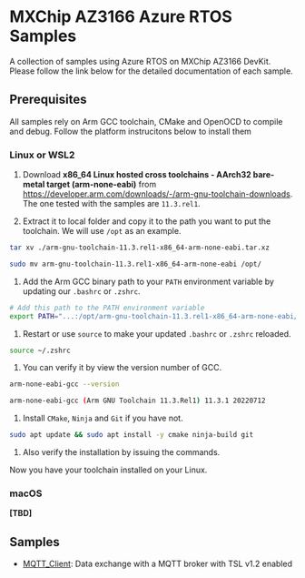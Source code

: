 # MXChip AZ3166 Azure RTOS Samples

A collection of samples using Azure RTOS on MXChip AZ3166 DevKit. Please follow the link below for the detailed documentation of each sample.

## Prerequisites

All samples rely on Arm GCC toolchain, CMake and OpenOCD to compile and debug. Follow the platform instrucitons below to install them

### Linux or WSL2

1. Download **x86_64 Linux hosted cross toolchains - AArch32 bare-metal target (arm-none-eabi)** from https://developer.arm.com/downloads/-/arm-gnu-toolchain-downloads. The one tested with the samples are `11.3.rel1`.

1. Extract it to local folder and copy it to the path you want to put the toolchain. We will use `/opt` as an example.

```bash
tar xv ./arm-gnu-toolchain-11.3.rel1-x86_64-arm-none-eabi.tar.xz

sudo mv arm-gnu-toolchain-11.3.rel1-x86_64-arm-none-eabi /opt/
```

1. Add the Arm GCC binary path to your `PATH` environment variable by updating our `.bashrc` or `.zshrc`.

```bash
# Add this path to the PATH environment variable
export PATH="...:/opt/arm-gnu-toolchain-11.3.rel1-x86_64-arm-none-eabi/bin:$PATH"
```

1. Restart or use `source` to make your updated `.bashrc` or `.zshrc` reloaded.

```bash
source ~/.zshrc
```

1. You can verify it by view the version number of GCC.

```bash
arm-none-eabi-gcc --version

arm-none-eabi-gcc (Arm GNU Toolchain 11.3.Rel1) 11.3.1 20220712
```

1. Install `CMake`, `Ninja` and `Git` if you have not.

```bash
sudo apt update && sudo apt install -y cmake ninja-build git
```

1. Also verify the installation by issuing the commands.

Now you have your toolchain installed on your Linux.

### macOS

**[TBD]**

## Samples

-   [MQTT_Client](./samples/mqtt_client/): Data exchange with a MQTT broker with TSL v1.2 enabled
